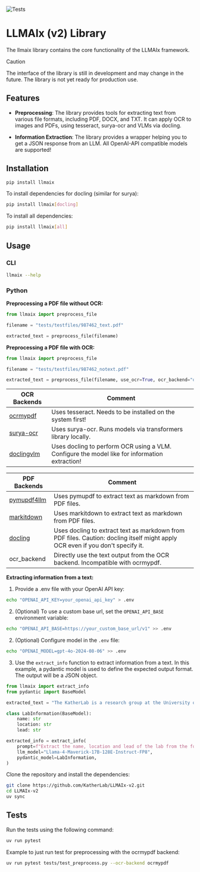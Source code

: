 ![Tests](https://github.com/KatherLab/llmaixlib/actions/workflows/tests.yml/badge.svg?branch=main)

# LLMAIx (v2) Library

The llmaix library contains the core functionality of the LLMAIx framework.

>[!CAUTION]
> The interface of the library is still in development and may change in the future. The library is not yet ready for production use.

## Features

- **Preprocessing**: The library provides tools for extracting text from various file formats, including PDF, DOCX, and TXT. It can apply OCR to images and PDFs, using tesseract, surya-ocr and VLMs via docling.

- **Information Extraction**: The library provides a wrapper helping you to get a JSON response from an LLM. All OpenAI-API compatible models are supported!

## Installation

```bash
pip install llmaix
```

To install dependencies for docling (similar for surya):

```bash
pip install llmaix[docling]
```

To install all dependencies:

```bash
pip install llmaix[all]
```

## Usage

### CLI

```bash
llmaix --help
```

### Python

**Preprocessing a PDF file without OCR:**
```python
from llmaix import preprocess_file

filename = "tests/testfiles/987462_text.pdf"

extracted_text = preprocess_file(filename)
```

**Preprocessing a PDF file with OCR:**
```python
from llmaix import preprocess_file

filename = "tests/testfiles/987462_notext.pdf"

extracted_text = preprocess_file(filename, use_ocr=True, ocr_backend="ocrmypdf")
```

| OCR Backends                                             | Comment                                                                                       |
|----------------------------------------------------------|-----------------------------------------------------------------------------------------------|
| [ocrmypdf](https://github.com/ocrmypdf/OCRmyPDF)         | Uses tesseract. Needs to be installed on the system first!                                    |
| [surya-ocr](https://github.com/VikParuchuri/surya)       | Uses surya-ocr. Runs models via transformers library locally.                                 |
| [doclingvlm](https://github.com/docling-project/docling) | Uses docling to perform OCR using a VLM. Configure the model like for information extraction! |

| PDF Backends                                                         | Comment                                                                                                                        |
|----------------------------------------------------------------------|--------------------------------------------------------------------------------------------------------------------------------|
| [pymupdf4llm](https://pymupdf.readthedocs.io/en/latest/pymupdf4llm/) | Uses pymupdf to extract text as markdown from PDF files.                                                                       |
| [markitdown](https://github.com/microsoft/markitdown)                | Uses markitdown to extract text as markdown from PDF files.                                                                    |
| [docling](https://github.com/docling-project/docling)                | Uses docling to extract text as markdown from PDF files. Caution: docling itself might apply OCR even if you don't specify it. |
| ocr_backend                                                          | Directly use the text output from the OCR backend. Incompatible with ocrmypdf.                                                 |

**Extracting information from a text:**

1. Provide a .env file with your OpenAI API key:
```bash
echo "OPENAI_API_KEY=your_openai_api_key" > .env
```
2. (Optional) To use a custom base url, set the `OPENAI_API_BASE` environment variable:
```bash
echo "OPENAI_API_BASE=https://your_custom_base_url/v1" >> .env
```

2. (Optional) Configure model in the `.env` file:
```bash
echo "OPENAI_MODEL=gpt-4o-2024-08-06" >> .env
```

3. Use the `extract_info` function to extract information from a text. In this example, a pydantic model is used to define the expected output format. The output will be a JSON object.
```python
from llmaix import extract_info
from pydantic import BaseModel

extracted_text = "The KatherLab is a research group at the University of Technology Dresden, lead by Prof. Jakob N. Kather."

class LabInformation(BaseModel):
    name: str
    location: str
    lead: str

extracted_info = extract_info(
    prompt=f"Extract the name, location and lead of the lab from the following text: {extracted_text}",
    llm_model="Llama-4-Maverick-17B-128E-Instruct-FP8",
    pydantic_model=LabInformation,
)
```

Clone the repository and install the dependencies:
```bash
git clone https://github.com/KatherLab/LLMAIx-v2.git
cd LLMAIx-v2
uv sync
```

## Tests

Run the tests using the following command:

```bash
uv run pytest
```

Example to just run test for preprocessing with the ocrmypdf backend:
```bash
uv run pytest tests/test_preprocess.py --ocr-backend ocrmypdf
```
